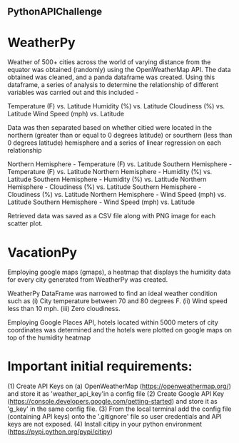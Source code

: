 ## PythonAPIChallenge

# WeatherPy

Weather of 500+ cities across the world of varying distance from the equator was obtained (randomly) using the OpenWeatherMap API. The data obtained was cleaned, and a panda dataframe was created. Using this dataframe, a series of analysis to determine the relationship of different variables was carried out and this included -

Temperature (F) vs. Latitude
Humidity (%) vs. Latitude
Cloudiness (%) vs. Latitude
Wind Speed (mph) vs. Latitude

Data was then separated based on whether citied were located in the northern (greater than or equal to 0 degrees latitude) or sourthern (less than 0 degrees latitude) hemisphere and a series of linear regression on each relationship

Northern Hemisphere - Temperature (F) vs. Latitude
Southern Hemisphere - Temperature (F) vs. Latitude
Northern Hemisphere - Humidity (%) vs. Latitude
Southern Hemisphere - Humidity (%) vs. Latitude
Northern Hemisphere - Cloudiness (%) vs. Latitude
Southern Hemisphere - Cloudiness (%) vs. Latitude
Northern Hemisphere - Wind Speed (mph) vs. Latitude
Southern Hemisphere - Wind Speed (mph) vs. Latitude

Retrieved data was saved as a CSV file along with PNG image for each scatter plot.


# VacationPy

Employing google maps (gmaps), a heatmap that displays the humidity data for every city generated from WeatherPy was created.

WeatherPy DataFrame was narrowed to find an ideal weather condition such as
(i) City temperature between 70 and 80 degrees F.
(ii) Wind speed less than 10 mph.
(iii) Zero cloudiness.

Employing Google Places API, hotels located within 5000 meters of city coordinates was determined and the hotels were plotted on google maps on top of the humidity heatmap


# Important initial requirements:
(1) Create API Keys on (a) OpenWeatherMap (https://openweathermap.org/) and store it as 'weather_api_key'in a config file
(2) Create Google API Key (https://console.developers.google.com/getting-started) and store it as 'g_key' in the same config file.
(3) From the local terminal add the config file (containing API keys) onto the '.gitignore' file so user credentials and API keys are not exposed.
(4) Install citipy in your python environment (https://pypi.python.org/pypi/citipy)
